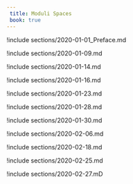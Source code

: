 ```yaml
---
 title: Moduli Spaces
 book: true
---
```



!include sections/2020-01-01_Preface.md

!include sections/2020-01-09.md

!include sections/2020-01-14.md

!include sections/2020-01-16.md

!include sections/2020-01-23.md

!include sections/2020-01-28.md

!include sections/2020-01-30.md

!include sections/2020-02-06.md

!include sections/2020-02-18.md

!include sections/2020-02-25.md

!include sections/2020-02-27.mD

